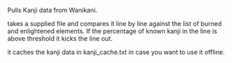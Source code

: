 Pulls Kanji data from Wanikani.

takes a supplied file and compares it line by line against the list of burned and enlightened elements.
If the percentage of known kanji in the line is above threshold it kicks the line out.

it caches the kanji data in kanji_cache.txt in case you want to use it offline.
